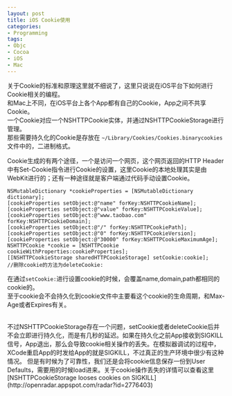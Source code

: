 ```yaml
---
layout: post
title: iOS Cookie使用
categories:
- Programming
tags:
- Objc
- Cocoa
- iOS
- Mac
---
```


关于Cookie的标准和原理这里就不细说了，这里只说说在iOS平台下如何进行Cookie相关的编程。    
和Mac上不同，在iOS平台上各个App都有自己的Cookie，App之间不共享Cookie。    
一个Cookie对应一个NSHTTPCookie实体，并通过NSHTTPCookieStorage进行管理。    
那些需要持久化的Cookie是存放在 `~/Library/Cookies/Cookies.binarycookies` 文件中的，二进制格式。   

Cookie生成的有两个途径，一个是访问一个网页，这个网页返回的HTTP Header中有Set-Cookie指令进行Cookie的设置，这里Cookie的本地处理其实是由WebKit进行的；还有一种途径就是客户端通过代码手动设置Cookie。

	NSMutableDictionary *cookieProperties = [NSMutableDictionary dictionary];
	[cookieProperties setObject:@"name" forKey:NSHTTPCookieName];
	[cookieProperties setObject:@"value" forKey:NSHTTPCookieValue];
	[cookieProperties setObject:@"www.taobao.com" forKey:NSHTTPCookieDomain];
	[cookieProperties setObject:@"/" forKey:NSHTTPCookiePath];
	[cookieProperties setObject:@"0" forKey:NSHTTPCookieVersion];
	[cookieProperties setObject:@"30000" forKey:NSHTTPCookieMaximumAge];
	NSHTTPCookie *cookie = [NSHTTPCookie cookieWithProperties:cookieProperties];
    [[NSHTTPCookieStorage sharedHTTPCookieStorage] setCookie:cookie];
	//删除cookie的方法为deleteCookie:

在通过`setCookie:`进行设置cookie的时候，会覆盖name,domain,path都相同的cookie的。    
至于cookie会不会持久化到cookie文件中主要看这个cookie的生命周期，和Max-Age或者Expires有关。    

<br>
不过NSHTTPCookieStorage存在一个问题，setCookie或者deleteCookie后并不会立即进行持久化，而是有几秒的延迟。如果在持久化之前App接收到SIGKILL信号，App退出，那么会导致cookie相关操作的丢失。在模拟器调试的过程中，XCode重启App的时发给App的就是SIGKILL，不过真正的生产环境中很少有这种情况。   
但是有时候为了可靠性，我们还是会将cookie信息保存一份到User Defaults，需要用的时候load进来。关于cookie操作丢失的详情可以查看这里[NSHTTPCookieStorage looses cookies on SIGKILL](http://openradar.appspot.com/radar?id=2776403) 
